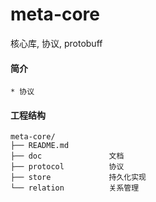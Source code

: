 meta-core
=======

核心库, 协议, protobuff

#### 简介
    * 协议

#### 工程结构
    meta-core/
    ├── README.md
    ├── doc               文档
    ├── protocol          协议
    ├── store             持久化实现
    └── relation          关系管理
